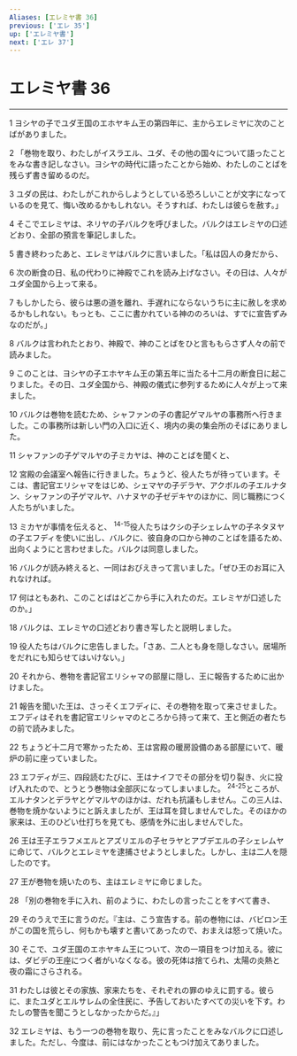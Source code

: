 ```yaml
---
Aliases: [エレミヤ書 36]
previous: ['エレ 35']
up: ['エレミヤ書']
next: ['エレ 37']
---
```

# エレミヤ書 36

***




1 
ヨシヤの子でユダ王国のエホヤキム王の第四年に、主からエレミヤに次のことばがありました。 



2 
「巻物を取り、わたしがイスラエル、ユダ、その他の国々について語ったことをみな書き記しなさい。ヨシヤの時代に語ったことから始め、わたしのことばを残らず書き留めるのだ。 



3 
ユダの民は、わたしがこれからしようとしている恐ろしいことが文字になっているのを見て、悔い改めるかもしれない。そうすれば、わたしは彼らを赦す。」 



4 
そこでエレミヤは、ネリヤの子バルクを呼びました。バルクはエレミヤの口述どおり、全部の預言を筆記しました。 



5 
書き終わったあと、エレミヤはバルクに言いました。「私は囚人の身だから、 



6 
次の断食の日、私の代わりに神殿でこれを読み上げなさい。その日は、人々がユダ全国から上って来る。 



7 
もしかしたら、彼らは悪の道を離れ、手遅れにならないうちに主に赦しを求めるかもしれない。もっとも、ここに書かれている神ののろいは、すでに宣告ずみなのだが。」 



8 
バルクは言われたとおり、神殿で、神のことばをひと言ももらさず人々の前で読みました。 



9 
このことは、ヨシヤの子エホヤキム王の第五年に当たる十二月の断食日に起こりました。その日、ユダ全国から、神殿の儀式に参列するために人々が上って来ました。 



10 
バルクは巻物を読むため、シャファンの子の書記ゲマルヤの事務所へ行きました。この事務所は新しい門の入口に近く、境内の奥の集会所のそばにありました。 



11 
シャファンの子ゲマルヤの子ミカヤは、神のことばを聞くと、 



12 
宮殿の会議室へ報告に行きました。ちょうど、役人たちが待っています。そこは、書記官エリシャマをはじめ、シェマヤの子デラヤ、アクボルの子エルナタン、シャファンの子ゲマルヤ、ハナヌヤの子ゼデキヤのほかに、同じ職務につく人たちがいました。 



13 
ミカヤが事情を伝えると、 <sup class="versenum">14-15</sup>役人たちはクシの子シェレムヤの子ネタヌヤの子エフディを使いに出し、バルクに、彼自身の口から神のことばを語るため、出向くようにと言わせました。バルクは同意しました。 



16 
バルクが読み終えると、一同はおびえきって言いました。「ぜひ王のお耳に入れなければ。 



17 
何はともあれ、このことばはどこから手に入れたのだ。エレミヤが口述したのか。」 



18 
バルクは、エレミヤの口述どおり書き写したと説明しました。 



19 
役人たちはバルクに忠告しました。「さあ、二人とも身を隠しなさい。居場所をだれにも知らせてはいけない。」 



20 
それから、巻物を書記官エリシャマの部屋に隠し、王に報告するために出かけました。 



21 
報告を聞いた王は、さっそくエフディに、その巻物を取って来させました。エフディはそれを書記官エリシャマのところから持って来て、王と側近の者たちの前で読みました。 



22 
ちょうど十二月で寒かったため、王は宮殿の暖房設備のある部屋にいて、暖炉の前に座っていました。 



23 
エフディが三、四段読むたびに、王はナイフでその部分を切り裂き、火に投げ入れたので、とうとう巻物は全部灰になってしまいました。 <sup class="versenum">24-25</sup>ところが、エルナタンとデラヤとゲマルヤのほかは、だれも抗議もしません。この三人は、巻物を焼かないようにと訴えましたが、王は耳を貸しませんでした。そのほかの家来は、王のひどい仕打ちを見ても、感情を外に出しませんでした。 



26 
王は王子エラフメエルとアズリエルの子セラヤとアブデエルの子シェレムヤに命じて、バルクとエレミヤを逮捕させようとしました。しかし、主は二人を隠したのです。 



27 
王が巻物を焼いたのち、主はエレミヤに命じました。 



28 
「別の巻物を手に入れ、前のように、わたしの言ったことをすべて書き、 



29 
そのうえで王に言うのだ。『主は、こう宣告する。前の巻物には、バビロン王がこの国を荒らし、何もかも壊すと書いてあったので、おまえは怒って焼いた。 



30 
そこで、ユダ王国のエホヤキム王について、次の一項目をつけ加える。彼には、ダビデの王座につく者がいなくなる。彼の死体は捨てられ、太陽の炎熱と夜の霜にさらされる。 



31 
わたしは彼とその家族、家来たちを、それぞれの罪のゆえに罰する。彼らに、またユダとエルサレムの全住民に、予告しておいたすべての災いを下す。わたしの警告を聞こうとしなかったからだ。』」 



32 
エレミヤは、もう一つの巻物を取り、先に言ったことをみなバルクに口述しました。ただし、今度は、前にはなかったこともつけ加えてありました。
